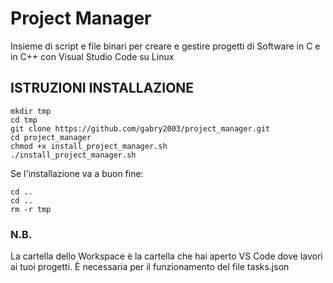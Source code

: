 # Project Manager
Insieme di script e file binari per creare e gestire progetti di Software in C e in C++ con Visual Studio Code su Linux

## ISTRUZIONI INSTALLAZIONE
```console
mkdir tmp
cd tmp
git clone https://github.com/gabry2003/project_manager.git
cd project_manager
chmod +x install_project_manager.sh
./install_project_manager.sh
```
Se l'installazione va a buon fine:
```console
cd ..
cd ..
rm -r tmp
```
### N.B.
La cartella dello Workspace è la cartella che hai aperto VS Code dove lavori ai tuoi progetti.
È necessaria per il funzionamento del file tasks.json
